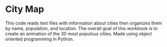 # City Map
This code reads text files with information about cities then organizes them by name, population, and location. The overall goal of this workbook is to create an animation of the 30 most populous cities. Made using object oriented programming in Python.
